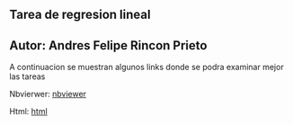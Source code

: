 ## Tarea de regresion lineal

## Autor: Andres Felipe Rincon Prieto

A continuacion se muestran algunos links donde se podra examinar mejor las tareas

Nbvierwer: [nbviewer](https://nbviewer.jupyter.org/github/afrinconp/RepositorioBigData/blob/main/Tarea_Regresion_lineal/RegresionLineal.ipynb)

Html:   [html](https://htmlpreview.github.io/?https://github.com/afrinconp/RepositorioBigData/blob/main/Tarea_Regresion_lineal/RegresionLineal.html)
